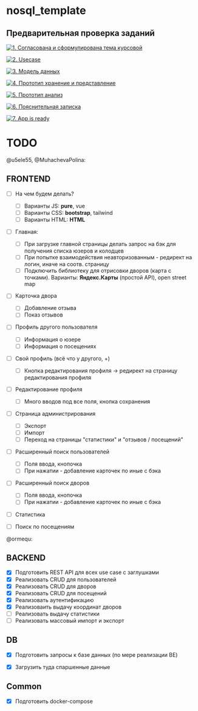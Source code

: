 # nosql_template


## Предварительная проверка заданий

<a href=" ./../../../actions/workflows/1_helloworld.yml" >![1. Согласована и сформулирована тема курсовой]( ./../../actions/workflows/1_helloworld.yml/badge.svg)</a>

<a href=" ./../../../actions/workflows/2_usecase.yml" >![2. Usecase]( ./../../actions/workflows/2_usecase.yml/badge.svg)</a>

<a href=" ./../../../actions/workflows/3_data_model.yml" >![3. Модель данных]( ./../../actions/workflows/3_data_model.yml/badge.svg)</a>

<a href=" ./../../../actions/workflows/4_prototype_store_and_view.yml" >![4. Прототип хранение и представление]( ./../../actions/workflows/4_prototype_store_and_view.yml/badge.svg)</a>

<a href=" ./../../../actions/workflows/5_prototype_analysis.yml" >![5. Прототип анализ]( ./../../actions/workflows/5_prototype_analysis.yml/badge.svg)</a> 

<a href=" ./../../../actions/workflows/6_report.yml" >![6. Пояснительная записка]( ./../../actions/workflows/6_report.yml/badge.svg)</a>

<a href=" ./../../../actions/workflows/7_app_is_ready.yml" >![7. App is ready]( ./../../actions/workflows/7_app_is_ready.yml/badge.svg)</a>


# TODO

@u5ele55, @MuhachevaPolina:

## FRONTEND 
- [ ] На чем будем делать? 
  - [ ] Варианты JS: **pure**, vue
  - [ ] Варианты CSS: **bootstrap**, tailwind
  - [ ] Варианты HTML: **HTML**
- [ ] Главная: 
  - [ ] При загрузке главной страницы делать запрос на бэк для получения списка юзеров и колодцев
  - [ ] При попытке взаимодействия неавторизованным - редирект на логин, иначе на соотв. страницу
  - [ ] Подключить библиотеку для отрисовки дворов (карта с точками). Варианты: **Яндекс.Карты** (простой API), open street map
- [ ] Карточка двора
  - [ ] Добавление отзыва
  - [ ] Показ отзывов 
- [ ] Профиль другого пользователя
  - [ ] Информация о юзере
  - [ ] Информация о посещениях
- [ ] Свой профиль (всё что у другого, +)
  - [ ] Кнопка редактирования профиля -> редирект на страницу редактирования профиля
- [ ] Редактирование профиля
  - [ ] Много вводов под все поля, кнопка сохранения
- [ ] Страница администрирования
  - [ ] Экспорт
  - [ ] Импорт
  - [ ] Переход на страницы "статистики" и "отзывов / посещений"
- [ ] Расширенный поиск пользователей
  - [ ] Поля ввода, кнопочка 
  - [ ] При нажатии - добавление карточек по иные с бэка 
- [ ] Расширенный поиск дворов
  - [ ] Поля ввода, кнопочка 
  - [ ] При нажатии - добавление карточек по иные с бэка 
- [ ] Статистика 
- [ ] Поиск по посещениям


@ormequ:

## BACKEND
- [x] Подготовить REST API для всех use case с заглушками
- [x] Реализовать CRUD для пользователей
- [x] Реализовать CRUD для дворов
- [x] Реализовать CRUD для посещений
- [x] Реализовать аутентификацию
- [x] Реализоваить выдачу координат дворов
- [ ] Реализовать выдачу статистики
- [ ] Реализовать массовый импорт и экспорт

## DB
- [x] Подготовить запросы к базе данных (по мере реализации BE)
- [x] Загрузить туда спаршенные данные 


## Common
- [x] Подготовить docker-compose

